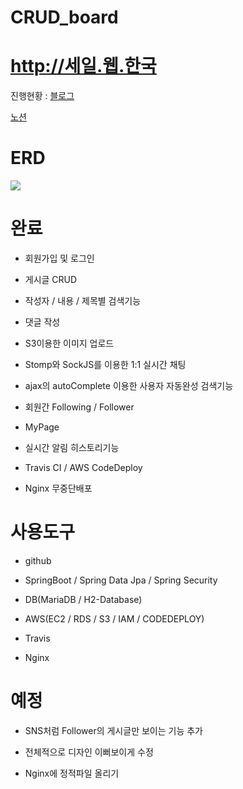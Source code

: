 # CRUD_board

# http://세일.웹.한국

진행현황 : [블로그](https://salepark.tistory.com/category/SpringBoot%EB%A1%9C%20%EB%A7%8C%EB%93%9C%EB%8A%94%20%EC%8B%9C%EB%A6%AC%EC%A6%88)

[노션](https://www.notion.so/salepark/SpringBoot-d858b8bae28444f6bf0772b9249a3785)

# ERD

<img src="https://user-images.githubusercontent.com/34956785/83882769-8efe4300-a77d-11ea-8140-cb845e2d20f1.PNG">

# 완료
- 회원가입 및 로그인

- 게시글 CRUD

- 작성자 / 내용 / 제목별 검색기능

- 댓글 작성

- S3이용한 이미지 업로드

- Stomp와 SockJS를 이용한 1:1 실시간 채팅

- ajax의 autoComplete 이용한 사용자 자동완성 검색기능

- 회원간 Following / Follower

- MyPage

- 실시간 알림 히스토리기능

- Travis CI / AWS CodeDeploy

- Nginx 무중단배포

# 사용도구

- github

- SpringBoot / Spring Data Jpa / Spring Security

- DB(MariaDB / H2-Database)

- AWS(EC2 / RDS / S3 / IAM / CODEDEPLOY)

- Travis

- Nginx

# 예정
- SNS처럼 Follower의 게시글만 보이는 기능 추가

- 전체적으로 디자인 이뻐보이게 수정

- Nginx에 정적파일 올리기

